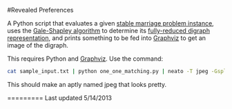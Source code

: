 #Revealed Preferences

A Python script that evaluates a given [stable marriage problem instance](http://en.wikipedia.org/wiki/Stable_marriage_problem), uses the [Gale-Shapley algorithm](http://en.wikipedia.org/wiki/Stable_marriage_problem#Solution) to determine its [fully-reduced digraph representation](http://www.jstor.org/discover/10.2307/3109805?uid=3739256&uid=2&uid=4&sid=21102542472061), and prints something to be fed into [Graphviz](http://www.graphviz.org/) to get an image of the digraph.

This requires Python and [Graphviz](http://www.graphviz.org/). Use the command:

```bash
cat sample_input.txt | python one_one_matching.py | neato -T jpeg -Gsplines=true -oOutput
```

This should make an aptly named jpeg that looks pretty.

=========
Last updated 5/14/2013

